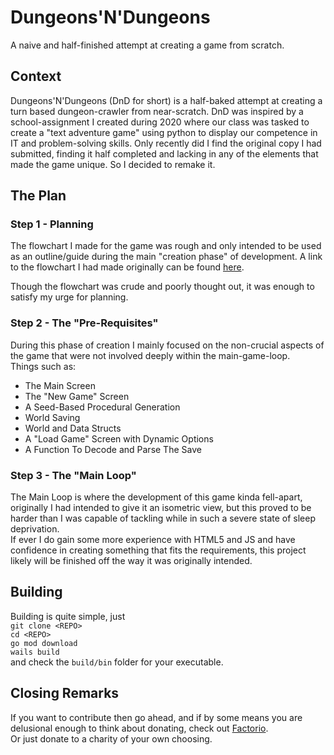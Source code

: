# Dungeons'N'Dungeons
A naive and half-finished attempt at creating a game from scratch.

## Context
Dungeons'N'Dungeons (DnD for short) is a half-baked attempt at creating a turn based dungeon-crawler from near-scratch. DnD was inspired by a school-assignment I created during 2020 where our class was tasked to create a "text adventure game" using python to display our competence in IT and problem-solving skills. Only recently did I find the original copy I had submitted, finding it half completed and lacking in any of the elements that made the game unique. 
So I decided to remake it.

## The Plan

### Step 1 - Planning
The flowchart I made for the game was rough and only intended to be used as an outline/guide during the main "creation phase" of development.
A link to the flowchart I had made originally can be found [here](https://mermaid.live/view#pako:eNqVV1lv4kgQ_islP4FyiAzJJEE7kQjkUiYJCmRZrc1DxxTBWtPtaTfJsHH--1YfvoDMaJEwdvdXX93V5t0LxRS9jjeLxVs4Z1LBqB_wrj9CuYg4iyewt3eWPSTII_4CV2yBGZz7-hdueKRgIEWIaToJ-Dkh97KeRKYQGJ-a_QyGw0t_yGYIw_lSTcUbh8slD1UkuJM525R5xNSnr1hK4oY7xtkLys_hdyzivr5UrAk4KbbwGBmHpwS6JDB6usn5wLmoTSEzr59G_YfxfaOxYWezqenIHvhD812iCucZ9ChYLFQo_UZxC32mWHOyCb7guFj5DfNTgOwTBQ3UIjnId-8oH_HG9he_EXh2ZaiYSgN-jSxW84D3cYY8RPI3QZxS6pRi4T-Bt0HRzjV8F4KyzJ5j1JjSeINDY0q5WJiziTM2lcv_w64alyVrV5XWLQy4ye3W1N-eX9NDjPL9FlfPgkm9kSxVCm7941fSVA25eF7vcCVZMo_CrQTkIjWIbQJ9fS8XCGaawsASRuXThUpsMMZQCUllM2ysL-sSo5gMbcXcCTJNSOdGxcMS8pRMtR8lz3X0Mo_pW3PJ4I05qAtfwIDJlJo4g0GY-q5TTDGaGBd6bKgEV1LEsAM908IaQWKVonbG4xTq5W-6N4dr9FjIeEpotUxgGEpE6rbx0A88SwB2f7RKEBoPiY4Gi-NVR0vQF6fNwDMGjn8foHE9QHlO61ExMI0KvEcySnKoFmSREnJdu0Po0r4dY1Dg0cjRybYzx6SdKjYhK83yb828Kyrll4aWsAdONGQdC-2wyjF-ZTWv10kpWEzji78G-XamH_yLnwnKSPenmYrf8RVjPd9zDqi6AuMr5I2GjQPdkkZyrNkk0E21Zm5m0LWmEH0sJDWJu_EtzD2aieugelR_QmIHRuZ-cwr7RLZ-LqinR2auuZCZJ85ye_B8InrDX5GTc6tM3-bixWrF6IAbUi3-iD-WmCo75KEnZJJiZYS5htBHgkWbmlsfxdbgLay9ub5WgTodVJZ0rRJu4iwhnQI2CTVWm0xd4BRRslnIaZozV_EDGXEF9_jmJP6M0ug5iiO1cj2gFdic1Ph1oF4RxsgSCqs5GkxIt4Ir51rBugU2iNkqP2cKXNkktcA6kDt0NlF1rhxWUdpjcbiMdfM4aFF4VgNNckL4JazPFvRWAecspZH4oO1QFCVz2FSjMPlEizW7VGK1Wi00n-i66aRVWZq_jnKWE6yKqqh348ce2dCP0oQktuYg8KhJ8kiMbuHMmeBOe5qI_QvdJL5zu09zZw5mqTKY1gmd04bPka8T6vqyd_kkzL3SGmjC3Pd9q8yeLZN1uAuVRdvmbLhRgHmzjiOSNxPemt-skQRenQYy_ZJAm3qsDgQ1SKrtpSdKgSWsBNcKurDQKewQdiFvOWo64irjQg89sSQVZ3Y2g-6BSOJCR4R06TcmGqRyNXPvqOk8Us90bqZ0rmrpb9Ci8WxlvzmOHTgwR2muirwyG3tPSUZ1KtQcpSYmip1XJiM9RYAtjB1iBimVLyTOXTMBqZ8NUTdNoxdb3y4emQP65RpYlPaA4s3pDZs4LMqQ2MQXtVfZMS-Q2zbcK-a2rfzwKGYU1Yn7NyAo-mYcdGf6wK-XE73qeLvegs5jFk3pb9F7wAECj0JDNF6Hbqc4Y8uYshDwD4KypRLDFQ-9zozFKe56S5P2fsReJFsUqwnjXufd--l19o4P9o-OTg6_Hp20jg5a7dNdb-V12odH-4eHh6eHx1-O2q3T9vHHrvevEETQ2j-1n-N2-6Td-np6YNj-NptKLvHjPyWfypU).

Though the flowchart was crude and poorly thought out, it was enough to satisfy my urge for planning.

### Step 2 - The "Pre-Requisites"
During this phase of creation I mainly focused on the non-crucial aspects of the game that were not involved deeply within the main-game-loop.\
Things such as:
- The Main Screen
- The "New Game" Screen
- A Seed-Based Procedural Generation
- World Saving
- World and Data Structs
- A "Load Game" Screen with Dynamic Options
- A Function To Decode and Parse The Save

### Step 3 - The "Main Loop"
The Main Loop is where the development of this game kinda fell-apart, originally I had intended to give it an isometric view, but this proved to be harder than I was capable of tackling while in such a severe state of sleep deprivation.\
If ever I do gain some more experience with HTML5 and JS and have confidence in creating something that fits the requirements, this project likely will be finished off the way it was originally intended.

## Building
Building is quite simple, just\
``git clone <REPO>``\
``cd <REPO>``\
``go mod download``\
``wails build``\
and check the ``build/bin`` folder for your executable.

## Closing Remarks
If you want to contribute then go ahead, and if by some means you are delusional enough to think about donating, check out [Factorio](https://www.factorio.com/).\
Or just donate to a charity of your own choosing.